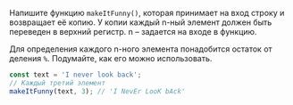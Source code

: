 
Напишите функцию `makeItFunny()`, которая принимает на вход строку и возвращает её копию. У копии каждый n-ный элемент должен быть переведен в верхний регистр. n – задается на входе в функцию.

Для определения каждого n-ного элемента понадобится остаток от деления `%`. Подумайте, как его можно использовать.

```javascript
const text = 'I never look back';
// Каждый третий элемент
makeItFunny(text, 3); // 'I NevEr LooK bAck'
```
